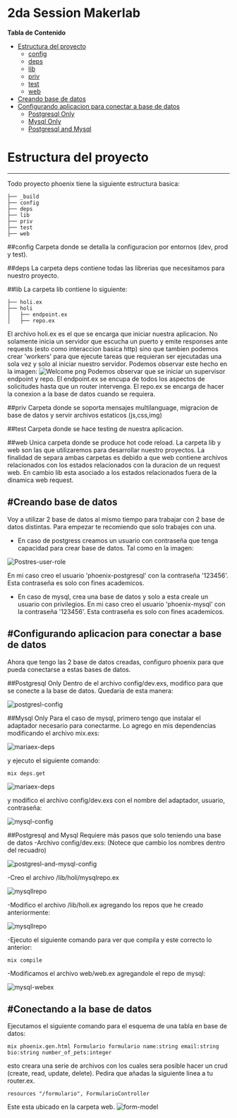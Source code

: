 2da Session Makerlab
===================

**Tabla de Contenido**
- [Estructura del proyecto](#estructura-del-proyecto)
	- [config](#config)
	- [deps](#deps)
	- [lib](#lib)
	- [priv](#priv)
	- [test](#test)
	- [web](#web)
- [Creando base de datos](#creando-base-de-datos)
- [Configurando aplicacion para conectar a base de datos](#configurando-aplicacion-para-conectar-a-base-de-datos)
	- [Postgresql Only](#postgresql-only)
	- [Mysql Only](#mysql-only)
	- [Postgresql and Mysql](#postgresql-and-mysql)

# Estructura del proyecto
-------------
Todo proyecto phoenix tiene la siguiente estructura basica:
```
├── _build
├── config
├── deps
├── lib
├── priv
├── test
├── web
```
##config
Carpeta donde se detalla la configuracion por entornos (dev, prod y test).

##deps
La carpeta deps contiene todas las librerias que necesitamos para nuestro proyecto.

##lib
La carpeta lib contiene lo siguiente:
```
├── holi.ex
├── holi
│   ├── endpoint.ex
│   ├── repo.ex
```
El archivo holi.ex es el que se encarga que iniciar nuestra aplicacion. No solamente inicia un servidor que escucha un puerto y emite responses ante requests (esto como interaccion basica http) sino que tambien podemos crear 'workers' para que ejecute tareas que requieran ser ejecutadas una sola vez y solo al iniciar nuestro servidor.
Podemos observar este hecho en la imagen:
![Welcome png](img/holi.png)
Podemos observar que se iniciar un supervisor endpoint y repo.
El endpoint.ex se encupa de todos los aspectos de solicitudes hasta que un router intervenga.
El repo.ex se encarga de hacer la conexion a la base de datos cuando se requiera.

##priv
Carpeta donde se soporta mensajes multilanguage, migracion de base de datos y servir archivos estaticos (js,css,img)

##test
Carpeta donde se hace testing de nuestra aplicacion.

##web
Unica carpeta donde se produce hot code reload.
La carpeta lib y web son las que utilizaremos para desarrollar nuestro proyectos. La finalidad de separa ambas carpetas es debido a que web contiene archivos relacionados con los estados relacionados con la duracion de un request web. En cambio lib esta asociado a los estados relacionados fuera de la dinamica web request.


#Creando base de datos
-------------
Voy a utilizar 2 base de datos al mismo tiempo para trabajar con 2 base de datos distintas. Para empezar te recomiendo que solo trabajes con una.
- En caso de postgress creamos un usuario con contraseña que tenga capacidad para crear base de datos. Tal como en la imagen:

![Postres-user-role](img/postgress-user.png)

En mi caso creo el usuario 'phoenix-postgresql' con la contraseña '123456'. Esta contraseña es solo con fines academicos.
- En caso de mysql, crea una base de datos y solo a esta creale un usuario con privilegios.
En mi caso creo el usuario 'phoenix-mysql' con la contraseña '123456'. Esta contraseña es solo con fines academicos.

#Configurando aplicacion para conectar a base de datos
-------------
Ahora que tengo las 2 base de datos creadas, configuro phoenix para que pueda conectarse a estas bases de datos.

##Postgresql Only
Dentro de el archivo config/dev.exs, modifico para que se conecte a la base de datos. Quedaria de esta manera:

![postgresl-config](img/postgresl-config.png)

##Mysql Only
Para el caso de mysql, primero tengo que instalar el adaptador necesario para conectarme. Lo agrego en mis dependencias modificando el archivo mix.exs:

![mariaex-deps](img/mariaex-deps.png)

y ejecuto el siguiente comando:
```
mix deps.get
```

![mariaex-deps](img/mariaex-cmd.png)

y modifico el archivo config/dev.exs con el nombre del adaptador, usuario, contraseña:

![mysql-config](img/mysql-config.png)

##Postgresql and Mysql
Requiere más pasos que solo teniendo una base de datos
-Archivo config/dev.exs: (Notece que cambio los nombres dentro del recuadro)

![postgresl-and-mysql-config](img/postgresl-and-mysql-config.png)

-Creo el archivo /lib/holi/mysqlrepo.ex

![mysqllrepo](img/mysqlrepo.png)

-Modifico el archivo /lib/holi.ex agregando los repos que he creado anteriormente:

![mysqllrepo](img/repo-supervisor.png)

-Ejecuto el siguiente comando para ver que compila y este correcto lo anterior:
```
mix compile
```
-Modificamos el archivo web/web.ex agregandole el repo de mysql:

![mysql-webex](img/mysql-webex.png)

#Conectando a la base de datos
-------------

Ejecutamos el siguiente comando para el esquema de una tabla en base de datos:
```
mix phoenix.gen.html Formulario formulario name:string email:string bio:string number_of_pets:integer
```
esto creara una serie de archivos con los cuales sera posible hacer un crud (create, read, update, delete).
Pedira que añadas la siguiente linea a tu router.ex.
```
resources "/formulario", FormularioController
```
Este esta ubicado en la carpeta web.
![form-model](img/form-model.png)